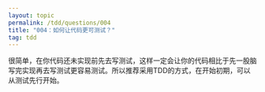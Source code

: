 ```yaml
---
layout: topic
permalink: /tdd/questions/004
title: "004：如何让代码更可测试？"
tag: tdd
---
```


很简单，在你代码还未实现前先去写测试，这样一定会让你的代码相比于先一股脑写完实现再去写测试更容易测试。所以推荐采用TDD的方式，在开始初期，可以从测试先行开始。
